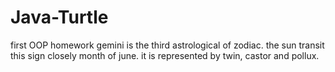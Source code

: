 # Java-Turtle
first OOP homework
gemini is the third astrological of zodiac. the sun transit this sign closely month of june.
it is represented by twin, castor and pollux.
